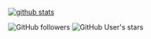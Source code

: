 [![github stats](https://github-readme-stats.vercel.app/api?username=priyanshu2410&show_icons=true&theme=chartreuse-dark)](https://github.com/priyanshu2410)

![GitHub followers](https://img.shields.io/github/followers/priyanshu2410?color=red-devil&label=FollowingPeeps&style=for-the-badge)
![GitHub User's stars](https://img.shields.io/github/stars/priyanshu2410?affiliations=OWNER&color=raspberry_rose&style=for-the-badge)
